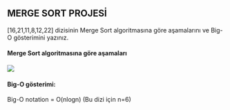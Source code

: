 ## MERGE SORT PROJESİ
[16,21,11,8,12,22] dizisinin Merge Sort algoritmasına göre aşamalarını ve Big-O gösterimini yazınız.

#### Merge Sort algoritmasına göre aşamaları
<img src="https://imgyukle.com/f/2022/04/30/Ri0UJN.png">

#### Big-O gösterimi:
Big-O notation = O(nlogn) (Bu dizi için n=6)
